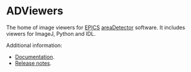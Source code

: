 ADViewers
======
The home of image viewers for 
[EPICS](http://www.aps.anl.gov/epics/) 
[areaDetector](https://github.com/areaDetector/areaDetector/blob/master/README.md) 
software.  It includes viewers for ImageJ, Python and IDL.

Additional information:
* [Documentation](https://areadetector.github.io/master/ADViewers/ad_viewers.html).
* [Release notes](RELEASE.md).
